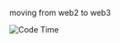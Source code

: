 moving from web2 to web3

<!--START_SECTION:waka-->
![Code Time](http://img.shields.io/badge/Code%20Time-851%20hrs%2037%20mins-blue)


<!--END_SECTION:waka-->
